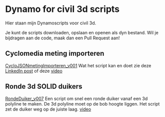 # Dynamo for civil 3d scripts
Hier staan mijn Dynamoscripts voor civil 3d.

Je kunt de scripts downloaden, opslaan en openen als dyn bestand.
Wil je bijdragen aan de code, maak dan een Pull Request aan!

## Cyclomedia meting importeren
[CycloJSONmetingImporteren_v001](https://github.com/twoenter/dynamo/blob/main/CycloJSONmetingImporten_v001.dyn)
Wat het script kan en doet zie deze [LinkedIn post](https://www.linkedin.com/posts/wouter-thoen-1a788251_dynamo-civil3d-cyclomedia-activity-6853973107598778368-T1k0) of deze [video](https://github.com/twoenter/dynamo/blob/main/CycloJSONmetingImporten_v001.mp4)

## Ronde 3d SOLID duikers 
[RondeDuiker_v007](https://github.com/twoenter/dynamo/blob/main/Ronde_duiker_v007.dyn)
Een script om snel een ronde duiker vanaf een 3d polyline te maken. De 3d polyline moet op de bob hoogte liggen. Het script zet de duiker weg op de juiste laag. 
[video](https://github.com/twoenter/dynamo/blob/main/Ronde_duiker_v007.mp4)
